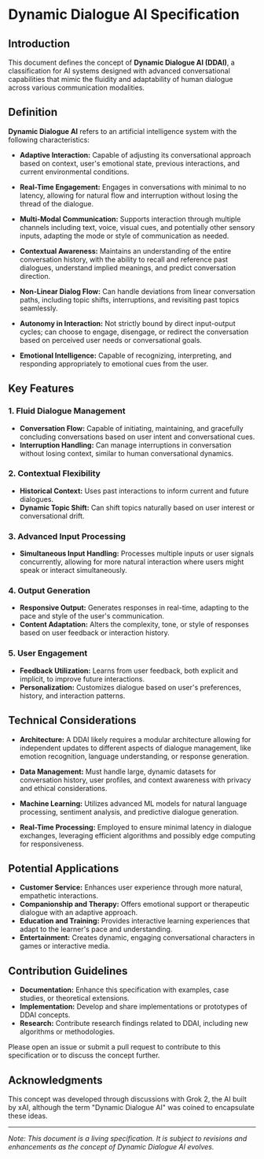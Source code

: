 # Dynamic Dialogue AI Specification

## Introduction

This document defines the concept of **Dynamic Dialogue AI (DDAI)**, a classification for AI systems designed with advanced conversational capabilities that mimic the fluidity and adaptability of human dialogue across various communication modalities.

## Definition

**Dynamic Dialogue AI** refers to an artificial intelligence system with the following characteristics:

- **Adaptive Interaction:** Capable of adjusting its conversational approach based on context, user's emotional state, previous interactions, and current environmental conditions.

- **Real-Time Engagement:** Engages in conversations with minimal to no latency, allowing for natural flow and interruption without losing the thread of the dialogue.

- **Multi-Modal Communication:** Supports interaction through multiple channels including text, voice, visual cues, and potentially other sensory inputs, adapting the mode or style of communication as needed.

- **Contextual Awareness:** Maintains an understanding of the entire conversation history, with the ability to recall and reference past dialogues, understand implied meanings, and predict conversation direction.

- **Non-Linear Dialog Flow:** Can handle deviations from linear conversation paths, including topic shifts, interruptions, and revisiting past topics seamlessly.

- **Autonomy in Interaction:** Not strictly bound by direct input-output cycles; can choose to engage, disengage, or redirect the conversation based on perceived user needs or conversational goals.

- **Emotional Intelligence:** Capable of recognizing, interpreting, and responding appropriately to emotional cues from the user.

## Key Features

### 1. **Fluid Dialogue Management**
   - **Conversation Flow:** Capable of initiating, maintaining, and gracefully concluding conversations based on user intent and conversational cues.
   - **Interruption Handling:** Can manage interruptions in conversation without losing context, similar to human conversational dynamics.

### 2. **Contextual Flexibility**
   - **Historical Context:** Uses past interactions to inform current and future dialogues.
   - **Dynamic Topic Shift:** Can shift topics naturally based on user interest or conversational drift.

### 3. **Advanced Input Processing**
   - **Simultaneous Input Handling:** Processes multiple inputs or user signals concurrently, allowing for more natural interaction where users might speak or interact simultaneously.

### 4. **Output Generation**
   - **Responsive Output:** Generates responses in real-time, adapting to the pace and style of the user's communication.
   - **Content Adaptation:** Alters the complexity, tone, or style of responses based on user feedback or interaction history.

### 5. **User Engagement**
   - **Feedback Utilization:** Learns from user feedback, both explicit and implicit, to improve future interactions.
   - **Personalization:** Customizes dialogue based on user's preferences, history, and interaction patterns.

## Technical Considerations

- **Architecture:** A DDAI likely requires a modular architecture allowing for independent updates to different aspects of dialogue management, like emotion recognition, language understanding, or response generation.

- **Data Management:** Must handle large, dynamic datasets for conversation history, user profiles, and context awareness with privacy and ethical considerations.

- **Machine Learning:** Utilizes advanced ML models for natural language processing, sentiment analysis, and predictive dialogue generation.

- **Real-Time Processing:** Employed to ensure minimal latency in dialogue exchanges, leveraging efficient algorithms and possibly edge computing for responsiveness.

## Potential Applications

- **Customer Service:** Enhances user experience through more natural, empathetic interactions.
- **Companionship and Therapy:** Offers emotional support or therapeutic dialogue with an adaptive approach.
- **Education and Training:** Provides interactive learning experiences that adapt to the learner's pace and understanding.
- **Entertainment:** Creates dynamic, engaging conversational characters in games or interactive media.

## Contribution Guidelines

- **Documentation:** Enhance this specification with examples, case studies, or theoretical extensions.
- **Implementation:** Develop and share implementations or prototypes of DDAI concepts.
- **Research:** Contribute research findings related to DDAI, including new algorithms or methodologies.

Please open an issue or submit a pull request to contribute to this specification or to discuss the concept further.

## Acknowledgments

This concept was developed through discussions with Grok 2, the AI built by xAI, although the term "Dynamic Dialogue AI" was coined to encapsulate these ideas.

---

*Note: This document is a living specification. It is subject to revisions and enhancements as the concept of Dynamic Dialogue AI evolves.*
